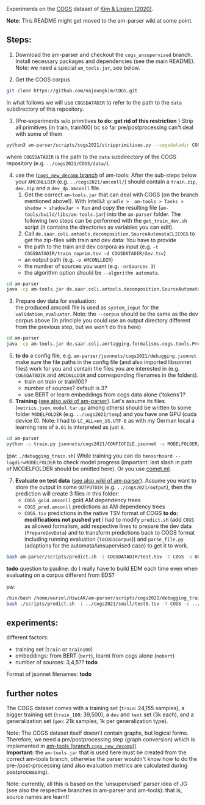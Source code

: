
Experiments on 
the [COGS](https://github.com/najoungkim/COGS) dataset 
of [Kim & Linzen (2020)](https://www.aclweb.org/anthology/2020.emnlp-main.731/).

**Note**: This README might get moved to the am-parser wiki at some point.

## Steps:

1. Download the am-parser and checkout the `cogs_unsupervised` branch.
   Install necessary packages and dependencies (see the main README).
   Note: we need a special `am_tools.jar`, see below.
   

2. Get the COGS corpus
```bash
git clone https://github.com/najoungkim/COGS.git
```
   In what follows we will use `COGSDATADIR` to refer to 
   the path to the `data` subdirectory of this repository.

3. (Pre-experiments w/o primitives **to do: get rid of this restriction** ) 
   Strip all primitives (in train, train100) bc so far pre/postprocessing 
   can't deal with some of them
```bash
python3 am-parser/scripts/cogs2021/stripprimitives.py --cogsdatadir COGSDATADIR
```
   where `COGSDATADIR` is the path to the `data` subdirectory of the COGS repository (e.g. `../cogs2021/COGS/data/`).

4. use the ([`cogs_new_decomp` branch](https://github.com/coli-saar/am-tools/tree/cogs_new_decomp) of am-tools:
   After the sub-steps below your `AMCONLLDIR` (e.g. `../cogs2021/amconll/`) should contain a `train.zip`, `dev.zip` and a `dev_dp.amconll` file.
   1. Get the correct `am-tools.jar` that can deal with COGS (on the branch mentioned above!).
   With IntelliJ: `gradle >  am-tools > Tasks > shadow > shadowJar > Run` and 
   copy the resulting file (`am-tools/build/libs/am-tools.jar`) into the `am-parser` folder.
   The following two steps can be performed with the `get_train_dev.sh` script (it contains the directories as variables you can edit).
   2. Call `de.saar.coli.amtools.decomposition.SourceAutomataCLICOGS` to get the zip-files with train and dev data:
   You have to provide 
   - the path to the train and dev corpora as input (e.g. `-t COGSDATADIR/train_noprim.tsv -d COGSDATADIR/dev.tsv`)
   - an output path (e.g. `-o AMCONLLDIR`)
   - the number of sources you want (e.g. `-nrSources 3`)
   - the algorithm option should be `--algorithm automata`.  
```bash
cd am-parser
java -cp am-tools.jar de.saar.coli.amtools.decomposition.SourceAutomataCLICOGS -t COGSDATADIR/train_noprim.tsv -d COGSDATADIR/dev.tsv -o AMCONLLDIR --nrSources 3 --algorithm automata
```
   3. Prepare dev data for evaluation:  
      the produced amconll file is used as `system_input` for the `validation_evaluator`.
      Note: the `--corpus` should be the same as the dev corpus above
      (In principle you could use an output directory different from the previous step, but we won't do this here)
```bash
cd am-parser
java -cp am-tools.jar de.saar.coli.amrtagging.formalisms.cogs.tools.PrepareDevData --corpus COGSDATADIR/dev.tsv --outPath AMCONLLDIR --prefix dp_dev
```
5. **to do** a config file, e.g. `am-parser/jsonnets/cogs2021/debugging.jsonnet` 
   make sure the file paths in the config file (and also imported libsonnet files) 
   work for you and contain the files you are interested in 
   (e.g. `COGSDATADIR` and `AMCONLLDIR` and corresponding filenames in the folders).
   - train on train or train100?
   - number of sources? default is 3?
   - use BERT or learn embeddings from cogs data alone ('tokens')?
6. **Training** ([see also wiki of am-parser](https://github.com/coli-saar/am-parser/wiki/Training-the-Parser)).
   Let's assume its files (`metrics.json`, `model.tar.gz` among others) should 
   be written to some folder `MODELFOLDER` (e.g. `../cogs2021/temp`) 
   and you have one GPU (cuda device 0).
   Note: I had to `LC_ALL=en_US.UTF-8` as with my German local a learning rate of `0.01` is interpreted as just `0`.
```bash
cd am-parser
python -u train.py jsonnets/cogs2021/CONFIGFILE.jsonnet -s MODELFOLDER/  -f --file-friendly-logging  -o ' {"trainer" : {"cuda_device" :  0  } }' &> ./train_cogs.log
```
   (pw: `./debugging_train.sh`)
   While training you can do `tensorboard --logdir=MODELFOLDER` to check model progress 
   (important: last slash in path of MODELFOLDER should be omitted here).
   Or you use [comet.ml](https://www.comet.ml/site/).

7. **Evaluate on test data** ([see also wiki of am-parser](https://github.com/coli-saar/am-parser/wiki/Prediction-and-evaluation-on-test-data)).
   Assume you want to store the output in some `OUTPUTDIR` (e.g. `../cogs2021/output`),
   then the prediction will create 3 files in this folder:
   - `COGS_gold.amconll` gold AM dependency trees
   - `COGS_pred.amconll` predictions as AM dependency trees
   - `COGS.tsv` predictions in the native TSV format of COGS
   **to do: modifications not pushed yet** 
   I had to modify `predict.sh`
   (add `COGS` as allowed formalism, 
   add respective lines to prepare the dev data (`PrepareDevData`) and 
   to transform predictions back to COGS format including running evaluation (`ToCOGSCorpus`))
   and `parse_file.py` (adaptions for the automata/unsupervised case) to get it to work.
```bash
bash am-parser/scripts/predict.sh -i COGSDATADIR/test.tsv -T COGS -o OUTPUTDIR -m MODELFOLDER/model.tar.gz -g 0
```
   **todo** question to pauline: do I really have to build EDM each time even when evaluating on a corpus different from EDS?


pw:
```bash
/bin/bash /home/wurzel/HiwiAK/am-parser/scripts/cogs2021/debugging_train.sh
bash ./scripts/predict.sh -i ../cogs2021/small/test5.tsv -T COGS -o ../cogs2021/output -m ../cogs2021/temp/model.tar.gz -g 0 -f &> ../cogs2021/predict-sh.log
```


## experiments:

different factors:
- training set (`train` or `train100`)
- embeddings: from BERT (`bert`), learnt from cogs alone (`nobert`)
- number of sources: 3,4,5?? **todo**

Format of jsonnet filenames: **todo**

## further notes

The COGS dataset comes with a training set (`train`: 24,155 samples), 
a bigger training set (`train_100`: 39,500), a `dev` and `test` set (3k each),
and a generalization set (`gen`: 21k samples, 1k per generalization type).

Note: The COGS dataset itself doesn't contain graphs, but logical forms.
Therefore, we need a pre/postprocessing step (graph conversion)
which is implemented in [am-tools (branch `cogs_new_decomp`)](https://github.com/coli-saar/am-tools/tree/cogs_new_decomp)).  
**Important:** the `am-tools.jar` that is used here must be created from the correct am-tools branch, 
otherwise the parser wouldn't know how to do the pre-/post-processing 
(and also evaluation metrics are calculated during postprocessing).

Note: currently, all this is based on the 'unsupervised' parser idea of JG 
(see also the respective branches in am-parser and am-tools): that is, source names are learnt!

